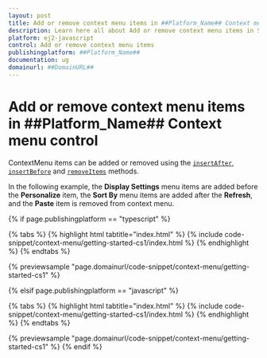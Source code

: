 ```yaml
---
layout: post
title: Add or remove context menu items in ##Platform_Name## Context menu control | Syncfusion
description: Learn here all about Add or remove context menu items in Syncfusion ##Platform_Name## Context menu control of Syncfusion Essential JS 2 and more.
platform: ej2-javascript
control: Add or remove context menu items 
publishingplatform: ##Platform_Name##
documentation: ug
domainurl: ##DomainURL##
---
```


# Add or remove context menu items in ##Platform_Name## Context menu control

ContextMenu items can be added or removed using the [`insertAfter`](../../api/menu#insertafter), [`insertBefore`](../../api/menu#insertbefore) and [`removeItems`](../../api/menu#removeitems) methods.

In the following example, the **Display Settings** menu items are added before the **Personalize** item, the **Sort By** menu items are added after the **Refresh**, and the **Paste** item is removed from context menu.

{% if page.publishingplatform == "typescript" %}

 {% tabs %}
{% highlight html tabtitle="index.html" %}
{% include code-snippet/context-menu/getting-started-cs1/index.html %}
{% endhighlight %}
{% endtabs %}
        
{% previewsample "page.domainurl/code-snippet/context-menu/getting-started-cs1" %}

{% elsif page.publishingplatform == "javascript" %}

{% tabs %}
{% highlight html tabtitle="index.html" %}
{% include code-snippet/context-menu/getting-started-cs1/index.html %}
{% endhighlight %}
{% endtabs %}

{% previewsample "page.domainurl/code-snippet/context-menu/getting-started-cs1" %}
{% endif %}

